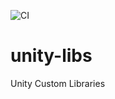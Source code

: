 ![CI](https://github.com/Dani-Scopely/unity-libs/workflows/CI/badge.svg?branch=master)

# unity-libs
Unity Custom Libraries

